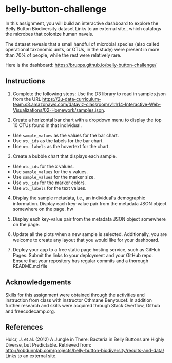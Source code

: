 # belly-button-challenge
In this assignment, you will build an interactive dashboard to explore the Belly Button Biodiversity dataset Links to an external site., which catalogs the microbes that colonize human navels.

The dataset reveals that a small handful of microbial species (also called operational taxonomic units, or OTUs, in the study) were present in more than 70% of people, while the rest were relatively rare.

Here is the dashboard: https://brupps.github.io/belly-button-challenge/

## Instructions
1. Complete the following steps:
Use the D3 library to read in samples.json from the URL https://2u-data-curriculum-team.s3.amazonaws.com/dataviz-classroom/v1.1/14-Interactive-Web-Visualizations/02-Homework/samples.json.

2. Create a horizontal bar chart with a dropdown menu to display the top 10 OTUs found in that individual.
- Use `sample_values` as the values for the bar chart.
- Use `otu_ids` as the labels for the bar chart.
- Use `otu_labels` as the hovertext for the chart.

3. Create a bubble chart that displays each sample.
- Use `otu_ids` for the x values.
- Use `sample_values` for the y values.
- Use `sample_values` for the marker size.
- Use `otu_ids` for the marker colors.
- Use `otu_labels` for the text values.

4. Display the sample metadata, i.e., an individual's demographic information.
Display each key-value pair from the metadata JSON object somewhere on the page.
hw

5. Display each key-value pair from the metadata JSON object somewhere on the page.

6. Update all the plots when a new sample is selected. Additionally, you are welcome to create any layout that you would like for your dashboard. 

7. Deploy your app to a free static page hosting service, such as GitHub Pages. Submit the links to your deployment and your GitHub repo. Ensure that your repository has regular commits and a thorough README.md file

## Acknowledgements
Skills for this assignment were obtained through the activities and instruction from class with instructor Othmane Benyoucef. In addition further research and skills were acquired through Stack Overflow, Github and freecodecamp.org. 

## References
Hulcr, J. et al. (2012) A Jungle in There: Bacteria in Belly Buttons are Highly Diverse, but Predictable. Retrieved from: http://robdunnlab.com/projects/belly-button-biodiversity/results-and-data/ Links to an external site.

